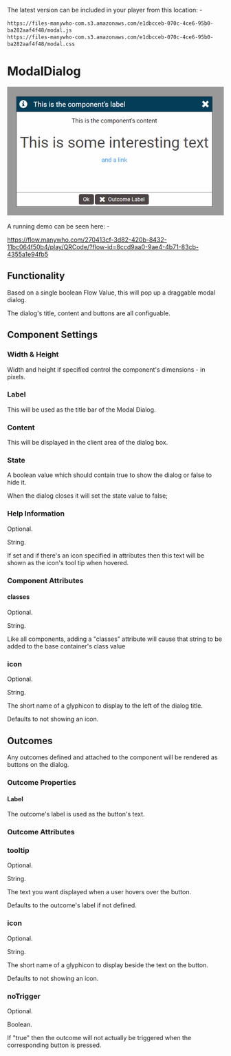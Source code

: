 
The latest version can be included in your player from this location: -

```
https://files-manywho-com.s3.amazonaws.com/e1dbcceb-070c-4ce6-95b0-ba282aaf4f48/modal.js
https://files-manywho-com.s3.amazonaws.com/e1dbcceb-070c-4ce6-95b0-ba282aaf4f48/modal.css
```


# ModalDialog

![alt text](https://github.com/MarkWattsBoomi/ModalDialog/blob/main/ModalDialog.png)

A running demo can be seen here: -

https://flow.manywho.com/270413cf-3d82-420b-8432-11bc064f50b4/play/QRCode/?flow-id=8ccd9aa0-9ae4-4b71-83cb-4355a1e94fb5


## Functionality

Based on a single boolean Flow Value, this will pop up a draggable modal dialog.

The dialog's title, content and buttons are all configuable.


## Component Settings

### Width & Height

Width and height if specified control the component's dimensions - in pixels.


### Label

This will be used as the title bar of the Modal Dialog.


### Content

This will be displayed in the client area of the dialog box.


### State

A boolean value which should contain true to show the dialog or false to hide it.

When the dialog closes it will set the state value to false;


### Help Information

Optional.

String.

If set and if there's an icon specified in attributes then this text will be shown as the icon's tool tip when hovered.


### Component Attributes

#### classes
Optional.

String.

Like all components, adding a "classes" attribute will cause that string to be added to the base container's class value


### icon

Optional.

String.

The short name of a glyphicon to display to the left of the dialog title.

Defaults to not showing an icon.



## Outcomes

Any outcomes defined and attached to the component will be rendered as buttons on the dialog.

### Outcome Properties

#### Label
The outcome's label is used as the button's text.

### Outcome Attributes

### tooltip

Optional.

String.

The text you want displayed when a user hovers over the button.

Defaults to the outcome's label if not defined.

### icon

Optional.

String.

The short name of a glyphicon to display beside the text on the button.

Defaults to not showing an icon.

### noTrigger

Optional.

Boolean.

If "true" then the outcome will not actually be triggered when the corresponding button is pressed.
